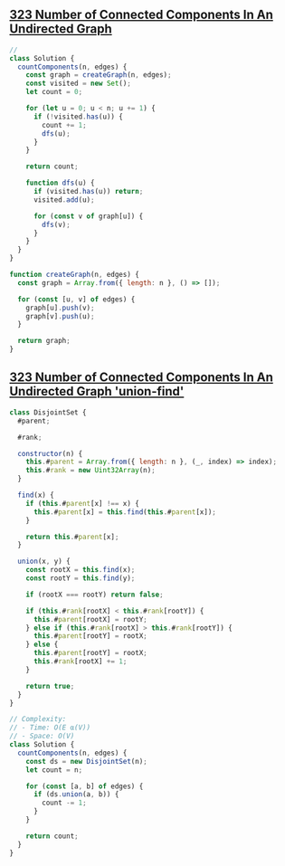 ## [323 Number of Connected Components In An Undirected Graph](https://neetcode.io/problems/count-connected-components?list=neetcode150)

<!-- notecardId: 1756227512313 -->

```js
//
class Solution {
  countComponents(n, edges) {
    const graph = createGraph(n, edges);
    const visited = new Set();
    let count = 0;

    for (let u = 0; u < n; u += 1) {
      if (!visited.has(u)) {
        count += 1;
        dfs(u);
      }
    }

    return count;

    function dfs(u) {
      if (visited.has(u)) return;
      visited.add(u);

      for (const v of graph[u]) {
        dfs(v);
      }
    }
  }
}

function createGraph(n, edges) {
  const graph = Array.from({ length: n }, () => []);

  for (const [u, v] of edges) {
    graph[u].push(v);
    graph[v].push(u);
  }

  return graph;
}
```

## [323 Number of Connected Components In An Undirected Graph 'union-find'](https://neetcode.io/problems/count-connected-components?list=neetcode150)

<!-- notecardId: 1756227438295 -->

```js
class DisjointSet {
  #parent;

  #rank;

  constructor(n) {
    this.#parent = Array.from({ length: n }, (_, index) => index);
    this.#rank = new Uint32Array(n);
  }

  find(x) {
    if (this.#parent[x] !== x) {
      this.#parent[x] = this.find(this.#parent[x]);
    }

    return this.#parent[x];
  }

  union(x, y) {
    const rootX = this.find(x);
    const rootY = this.find(y);

    if (rootX === rootY) return false;

    if (this.#rank[rootX] < this.#rank[rootY]) {
      this.#parent[rootX] = rootY;
    } else if (this.#rank[rootX] > this.#rank[rootY]) {
      this.#parent[rootY] = rootX;
    } else {
      this.#parent[rootY] = rootX;
      this.#rank[rootX] += 1;
    }

    return true;
  }
}

// Complexity:
// - Time: O(E ⍺(V))
// - Space: O(V)
class Solution {
  countComponents(n, edges) {
    const ds = new DisjointSet(n);
    let count = n;

    for (const [a, b] of edges) {
      if (ds.union(a, b)) {
        count -= 1;
      }
    }

    return count;
  }
}
```

